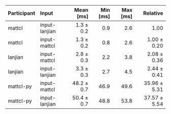 | Participant | Input | Mean [ms] | Min [ms] | Max [ms] | Relative |
|:---|:---|---:|---:|---:|---:|
| mattcl | input-lanjian | 1.3 ± 0.2 | 0.9 | 2.6 | 1.00 |
| mattcl | input-mattcl | 1.3 ± 0.2 | 0.8 | 2.6 | 1.00 ± 0.20 |
| lanjian | input-mattcl | 2.8 ± 0.3 | 2.2 | 3.8 | 2.08 ± 0.36 |
| lanjian | input-lanjian | 3.3 ± 0.3 | 2.7 | 4.5 | 2.44 ± 0.41 |
| mattcl-py | input-mattcl | 48.2 ± 0.7 | 46.9 | 49.6 | 35.96 ± 5.31 |
| mattcl-py | input-lanjian | 50.4 ± 0.7 | 48.8 | 53.8 | 37.57 ± 5.54 |
